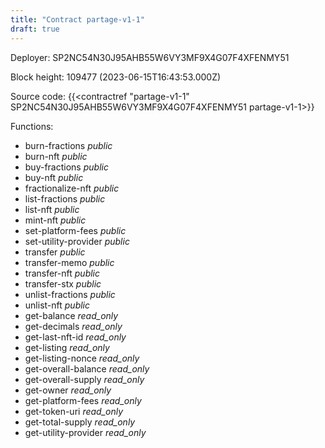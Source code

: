 ```yaml
---
title: "Contract partage-v1-1"
draft: true
---
```

Deployer: SP2NC54N30J95AHB55W6VY3MF9X4G07F4XFENMY51


 



Block height: 109477 (2023-06-15T16:43:53.000Z)

Source code: {{<contractref "partage-v1-1" SP2NC54N30J95AHB55W6VY3MF9X4G07F4XFENMY51 partage-v1-1>}}

Functions:

* burn-fractions _public_
* burn-nft _public_
* buy-fractions _public_
* buy-nft _public_
* fractionalize-nft _public_
* list-fractions _public_
* list-nft _public_
* mint-nft _public_
* set-platform-fees _public_
* set-utility-provider _public_
* transfer _public_
* transfer-memo _public_
* transfer-nft _public_
* transfer-stx _public_
* unlist-fractions _public_
* unlist-nft _public_
* get-balance _read_only_
* get-decimals _read_only_
* get-last-nft-id _read_only_
* get-listing _read_only_
* get-listing-nonce _read_only_
* get-overall-balance _read_only_
* get-overall-supply _read_only_
* get-owner _read_only_
* get-platform-fees _read_only_
* get-token-uri _read_only_
* get-total-supply _read_only_
* get-utility-provider _read_only_
